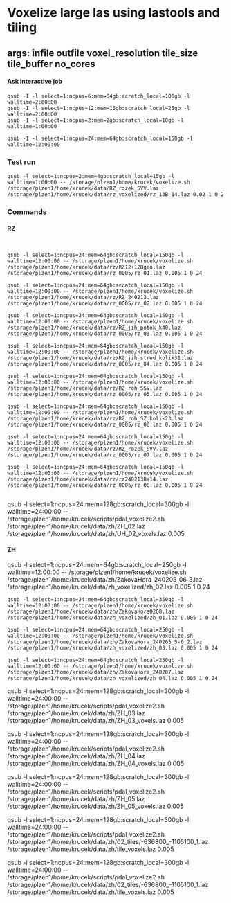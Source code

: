 
# Voxelize large las using lastools and tiling
## args: infile outfile voxel_resolution tile_size tile_buffer no_cores

#### Ask interactive job
```
qsub -I -l select=1:ncpus=6:mem=64gb:scratch_local=100gb -l walltime=2:00:00
qsub -I -l select=1:ncpus=12:mem=16gb:scratch_local=25gb -l walltime=2:00:00
qsub -I -l select=1:ncpus=2:mem=2gb:scratch_local=10gb -l walltime=1:00:00

qsub -I -l select=1:ncpus=24:mem=64gb:scratch_local=150gb -l walltime=12:00:00

```

### Test run
```
qsub -l select=1:ncpus=2:mem=4gb:scratch_local=15gb -l walltime=1:00:00 -- /storage/plzen1/home/krucek/voxelize.sh /storage/plzen1/home/krucek/data/RZ_rozek_SVV.laz /storage/plzen1/home/krucek/data/rz_voxelized/rz_13B_14.laz 0.02 1 0 2
```
### Commands
#### RZ
```


qsub -l select=1:ncpus=24:mem=64gb:scratch_local=150gb -l walltime=12:00:00 -- /storage/plzen1/home/krucek/voxelize.sh /storage/plzen1/home/krucek/data/rz/RZ12+12Bgeo.laz /storage/plzen1/home/krucek/data/rz_0005/rz_01.laz 0.005 1 0 24

qsub -l select=1:ncpus=24:mem=64gb:scratch_local=150gb -l walltime=12:00:00 -- /storage/plzen1/home/krucek/voxelize.sh /storage/plzen1/home/krucek/data/rz/RZ_240213.laz /storage/plzen1/home/krucek/data/rz_0005/rz_02.laz 0.005 1 0 24

qsub -l select=1:ncpus=24:mem=64gb:scratch_local=150gb -l walltime=12:00:00 -- /storage/plzen1/home/krucek/voxelize.sh /storage/plzen1/home/krucek/data/rz/RZ_jih_potok_k40.laz /storage/plzen1/home/krucek/data/rz_0005/rz_03.laz 0.005 1 0 24

qsub -l select=1:ncpus=24:mem=64gb:scratch_local=150gb -l walltime=12:00:00 -- /storage/plzen1/home/krucek/voxelize.sh /storage/plzen1/home/krucek/data/rz/RZ_jih_stred_kolik31.laz /storage/plzen1/home/krucek/data/rz_0005/rz_04.laz 0.005 1 0 24

qsub -l select=1:ncpus=24:mem=64gb:scratch_local=150gb -l walltime=12:00:00 -- /storage/plzen1/home/krucek/voxelize.sh /storage/plzen1/home/krucek/data/rz/RZ_roh_SSV.laz /storage/plzen1/home/krucek/data/rz_0005/rz_05.laz 0.005 1 0 24

qsub -l select=1:ncpus=24:mem=64gb:scratch_local=150gb -l walltime=12:00:00 -- /storage/plzen1/home/krucek/voxelize.sh /storage/plzen1/home/krucek/data/rz/RZ_roh_SZ_kolik23.laz /storage/plzen1/home/krucek/data/rz_0005/rz_06.laz 0.005 1 0 24

qsub -l select=1:ncpus=24:mem=64gb:scratch_local=150gb -l walltime=12:00:00 -- /storage/plzen1/home/krucek/voxelize.sh /storage/plzen1/home/krucek/data/rz/RZ_rozek_SVV.laz /storage/plzen1/home/krucek/data/rz_0005/rz_07.laz 0.005 1 0 24

qsub -l select=1:ncpus=24:mem=64gb:scratch_local=150gb -l walltime=12:00:00 -- /storage/plzen1/home/krucek/voxelize.sh /storage/plzen1/home/krucek/data/rz/rz240213B+14.laz /storage/plzen1/home/krucek/data/rz_0005/rz_08.laz 0.005 1 0 24


```
qsub -l select=1:ncpus=24:mem=128gb:scratch_local=300gb -l walltime=24:00:00 -- /storage/plzen1/home/krucek/scripts/pdal_voxelize2.sh /storage/plzen1/home/krucek/data/zh/ZH_02.laz /storage/plzen1/home/krucek/data/zh/UH_02_voxels.laz 0.005


#### ZH
qsub -l select=1:ncpus=24:mem=64gb:scratch_local=250gb -l walltime=12:00:00 -- /storage/plzen1/home/krucek/voxelize.sh /storage/plzen1/home/krucek/data/zh/ZakovaHora_240205_06_3.laz /storage/plzen1/home/krucek/data/zh_voxelized/zh_02.laz 0.005 1 0 24

```
qsub -l select=1:ncpus=24:mem=64gb:scratch_local=350gb -l walltime=12:00:00 -- /storage/plzen1/home/krucek/voxelize.sh /storage/plzen1/home/krucek/data/zh/ZakovaHora0208.laz /storage/plzen1/home/krucek/data/zh_voxelized/zh_01.laz 0.005 1 0 24

qsub -l select=1:ncpus=24:mem=64gb:scratch_local=250gb -l walltime=12:00:00 -- /storage/plzen1/home/krucek/voxelize.sh /storage/plzen1/home/krucek/data/zh/ZakovaHora_240205_5-6_2.laz /storage/plzen1/home/krucek/data/zh_voxelized/zh_03.laz 0.005 1 0 24

qsub -l select=1:ncpus=24:mem=64gb:scratch_local=250gb -l walltime=12:00:00 -- /storage/plzen1/home/krucek/voxelize.sh /storage/plzen1/home/krucek/data/zh/ZakovaHora_240207.laz /storage/plzen1/home/krucek/data/zh_voxelized/zh_04.laz 0.005 1 0 24
```


qsub -l select=1:ncpus=24:mem=128gb:scratch_local=300gb -l walltime=24:00:00 -- /storage/plzen1/home/krucek/scripts/pdal_voxelize2.sh /storage/plzen1/home/krucek/data/zh/ZH_03.laz /storage/plzen1/home/krucek/data/zh/ZH_03_voxels.laz 0.005

qsub -l select=1:ncpus=24:mem=128gb:scratch_local=300gb -l walltime=24:00:00 -- /storage/plzen1/home/krucek/scripts/pdal_voxelize2.sh /storage/plzen1/home/krucek/data/zh/ZH_04.laz /storage/plzen1/home/krucek/data/zh/ZH_04_voxels.laz 0.005

qsub -l select=1:ncpus=24:mem=128gb:scratch_local=300gb -l walltime=24:00:00 -- /storage/plzen1/home/krucek/scripts/pdal_voxelize2.sh /storage/plzen1/home/krucek/data/zh/ZH_05.laz /storage/plzen1/home/krucek/data/zh/ZH_05_voxels.laz 0.005


qsub -l select=1:ncpus=24:mem=128gb:scratch_local=300gb -l walltime=24:00:00 -- /storage/plzen1/home/krucek/scripts/pdal_voxelize2.sh /storage/plzen1/home/krucek/data/zh/02_tiles/-636800_-1105100_1.laz /storage/plzen1/home/krucek/data/zh/tile_voxels.laz 0.005

qsub -l select=1:ncpus=24:mem=128gb:scratch_local=300gb -l walltime=24:00:00 -- /storage/plzen1/home/krucek/scripts/pdal_voxelize2.sh /storage/plzen1/home/krucek/data/zh/02_tiles/-636800_-1105100_1.laz /storage/plzen1/home/krucek/data/zh/tile_voxels.laz 0.005

